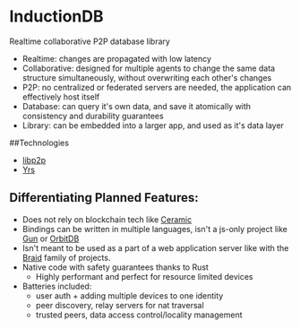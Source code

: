 # InductionDB

Realtime collaborative P2P database library

- Realtime: changes are propagated with low latency
- Collaborative: designed for multiple agents to change the same data structure simultaneously, without overwriting each other's changes
- P2P: no centralized or federated servers are needed, the application can effectively host itself
- Database: can query it's own data, and save it atomically with consistency and durability guarantees
- Library: can be embedded into a larger app, and used as it's data layer

##Technologies

- [libp2p](https://libp2p.io/)
- [Yrs](https://github.com/y-crdt/y-crdt/tree/main/yrs)

## Differentiating Planned Features:

- Does not rely on blockchain tech like [Ceramic](https://ceramic.network/)
- Bindings can be written in multiple languages, isn't a js-only project like [Gun](https://gun.eco/) or [OrbitDB](https://github.com/orbitdb/orbit-db)
- Isn't meant to be used as a part of a web application server like with the [Braid](https://braid.org/) family of projects.
- Native code with safety guarantees thanks to Rust
  - Highly performant and perfect for resource limited devices
- Batteries included: 
  - user auth + adding multiple devices to one identity
  - peer discovery, relay servers for nat traversal
  - trusted peers, data access control/locality management
